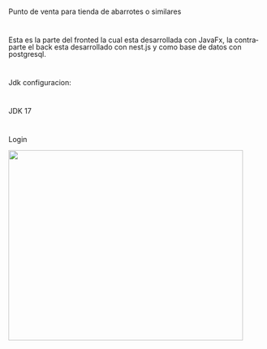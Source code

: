 <!DOCTYPE html>
<html>
<head>
	<meta http-equiv="content-type" content="text/html; charset=utf-8"/>
	<title></title>
	<meta name="generator" content="LibreOffice 24.8.4.2 (Linux)"/>
	<meta name="created" content="2025-02-16T08:25:37.093739215"/>
	<meta name="changed" content="2025-02-16T08:39:11.816636714"/>
	<style type="text/css">
		@page { size: 21.59cm 27.94cm; margin: 2cm }
		p { line-height: 115%; margin-bottom: 0.25cm; background: transparent }
	</style>
</head>
<body lang="es-MX" link="#000080" vlink="#800000" dir="ltr"><p style="line-height: 100%; margin-bottom: 0cm">
Punto de venta para tienda de abarrotes o similares</p>
<p style="line-height: 100%; margin-bottom: 0cm"><br/>

</p>
<p style="line-height: 100%; margin-bottom: 0cm">Esta es la parte del
fronted la cual esta desarrollada con JavaFx, la contraparte el back
esta desarrollado con nest.js y como base de datos con postgresql.</p>
<p style="line-height: 100%; margin-bottom: 0cm"><br/>

</p>
<p style="line-height: 100%; margin-bottom: 0cm">Jdk  configuracion:</p>
<p style="line-height: 100%; margin-bottom: 0cm"><br/>

</p>
<p style="line-height: 100%; margin-bottom: 0cm">JDK 17</p>
<p style="line-height: 100%; margin-bottom: 0cm"><br/>

</p>
<p style="line-height: 100%; margin-bottom: 0cm">Login</p>
<p style="line-height: 100%; margin-bottom: 0cm"><img src="readme_html_9c0e55a.png" name="Image1" align="left" width="462" height="375" border="0"/>
<br/>

</p>
</body>
</html>